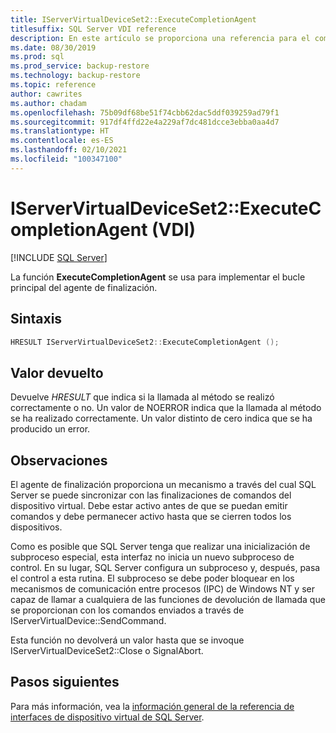 ```yaml
---
title: IServerVirtualDeviceSet2::ExecuteCompletionAgent
titlesuffix: SQL Server VDI reference
description: En este artículo se proporciona una referencia para el comando IServerVirtualDeviceSet2::ExecuteCompletionAgent.
ms.date: 08/30/2019
ms.prod: sql
ms.prod_service: backup-restore
ms.technology: backup-restore
ms.topic: reference
author: cawrites
ms.author: chadam
ms.openlocfilehash: 75b09df68be51f74cbb62dac5ddf039259ad79f1
ms.sourcegitcommit: 917df4ffd22e4a229af7dc481dcce3ebba0aa4d7
ms.translationtype: HT
ms.contentlocale: es-ES
ms.lasthandoff: 02/10/2021
ms.locfileid: "100347100"
---
```

# <a name="iservervirtualdeviceset2executecompletionagent-vdi"></a>IServerVirtualDeviceSet2::ExecuteCompletionAgent (VDI)

[!INCLUDE [SQL Server](../../../includes/applies-to-version/sqlserver.md)]

La función **ExecuteCompletionAgent** se usa para implementar el bucle principal del agente de finalización.

## <a name="syntax"></a>Sintaxis

```c
HRESULT IServerVirtualDeviceSet2::ExecuteCompletionAgent ();
```

## <a name="return-value"></a>Valor devuelto

Devuelve *HRESULT* que indica si la llamada al método se realizó correctamente o no. Un valor de NOERROR indica que la llamada al método se ha realizado correctamente. Un valor distinto de cero indica que se ha producido un error.

## <a name="remarks"></a>Observaciones

El agente de finalización proporciona un mecanismo a través del cual SQL Server se puede sincronizar con las finalizaciones de comandos del dispositivo virtual. Debe estar activo antes de que se puedan emitir comandos y debe permanecer activo hasta que se cierren todos los dispositivos.

Como es posible que SQL Server tenga que realizar una inicialización de subproceso especial, esta interfaz no inicia un nuevo subproceso de control. En su lugar, SQL Server configura un subproceso y, después, pasa el control a esta rutina. El subproceso se debe poder bloquear en los mecanismos de comunicación entre procesos (IPC) de Windows NT y ser capaz de llamar a cualquiera de las funciones de devolución de llamada que se proporcionan con los comandos enviados a través de IServerVirtualDevice::SendCommand.

Esta función no devolverá un valor hasta que se invoque IServerVirtualDeviceSet2::Close o SignalAbort.

## <a name="next-steps"></a>Pasos siguientes

Para más información, vea la [información general de la referencia de interfaces de dispositivo virtual de SQL Server](reference-virtual-device-interface.md).